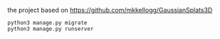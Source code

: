 the project based on https://github.com/mkkellogg/GaussianSplats3D
```
python3 manage.py migrate 
python3 manage.py runserver
```